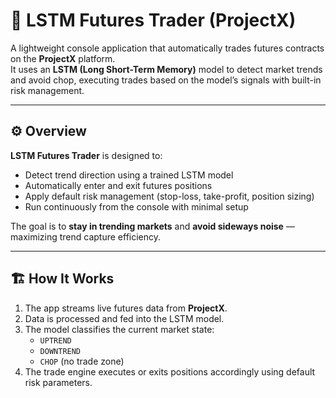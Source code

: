 # 🧠 LSTM Futures Trader (ProjectX)

A lightweight console application that automatically trades futures contracts on the **ProjectX** platform.  
It uses an **LSTM (Long Short-Term Memory)** model to detect market trends and avoid chop, executing trades based on the model’s signals with built-in risk management.

---

## ⚙️ Overview

**LSTM Futures Trader** is designed to:
- Detect trend direction using a trained LSTM model  
- Automatically enter and exit futures positions  
- Apply default risk management (stop-loss, take-profit, position sizing)  
- Run continuously from the console with minimal setup  

The goal is to **stay in trending markets** and **avoid sideways noise** — maximizing trend capture efficiency.

---

## 🏗️ How It Works

1. The app streams live futures data from **ProjectX**.  
2. Data is processed and fed into the LSTM model.  
3. The model classifies the current market state:
   - `UPTREND`
   - `DOWNTREND`
   - `CHOP` (no trade zone)
4. The trade engine executes or exits positions accordingly using default risk parameters.


